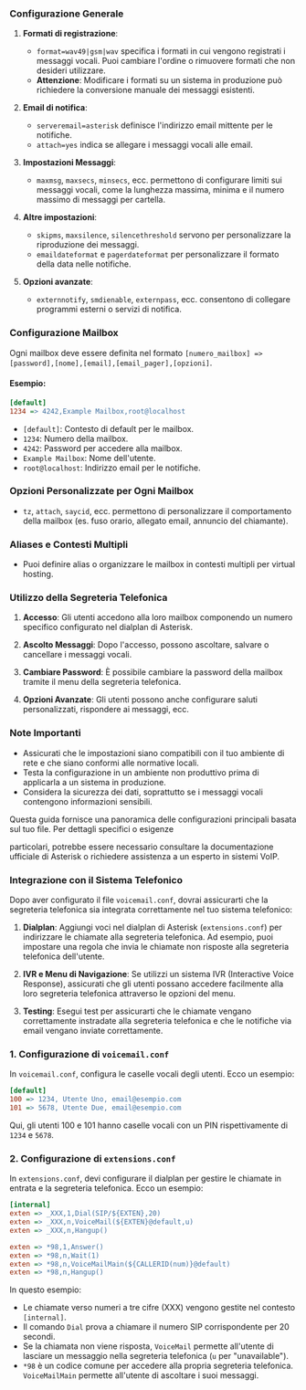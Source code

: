 
### Configurazione Generale

1. **Formati di registrazione**: 
   - `format=wav49|gsm|wav` specifica i formati in cui vengono registrati i messaggi vocali. Puoi cambiare l'ordine o rimuovere formati che non desideri utilizzare.
   - **Attenzione**: Modificare i formati su un sistema in produzione può richiedere la conversione manuale dei messaggi esistenti.

2. **Email di notifica**:
   - `serveremail=asterisk` definisce l'indirizzo email mittente per le notifiche.
   - `attach=yes` indica se allegare i messaggi vocali alle email.

3. **Impostazioni Messaggi**:
   - `maxmsg`, `maxsecs`, `minsecs`, ecc. permettono di configurare limiti sui messaggi vocali, come la lunghezza massima, minima e il numero massimo di messaggi per cartella.

4. **Altre impostazioni**:
   - `skipms`, `maxsilence`, `silencethreshold` servono per personalizzare la riproduzione dei messaggi.
   - `emaildateformat` e `pagerdateformat` per personalizzare il formato della data nelle notifiche.

5. **Opzioni avanzate**: 
   - `externnotify`, `smdienable`, `externpass`, ecc. consentono di collegare programmi esterni o servizi di notifica.

### Configurazione Mailbox

Ogni mailbox deve essere definita nel formato `[numero_mailbox] => [password],[nome],[email],[email_pager],[opzioni]`.

#### Esempio:
```ini
[default]
1234 => 4242,Example Mailbox,root@localhost
```
- `[default]`: Contesto di default per le mailbox.
- `1234`: Numero della mailbox.
- `4242`: Password per accedere alla mailbox.
- `Example Mailbox`: Nome dell'utente.
- `root@localhost`: Indirizzo email per le notifiche.

### Opzioni Personalizzate per Ogni Mailbox

- `tz`, `attach`, `saycid`, ecc. permettono di personalizzare il comportamento della mailbox (es. fuso orario, allegato email, annuncio del chiamante).

### Aliases e Contesti Multipli

- Puoi definire alias o organizzare le mailbox in contesti multipli per virtual hosting.

### Utilizzo della Segreteria Telefonica

1. **Accesso**: Gli utenti accedono alla loro mailbox componendo un numero specifico configurato nel dialplan di Asterisk.

2. **Ascolto Messaggi**: Dopo l'accesso, possono ascoltare, salvare o cancellare i messaggi vocali.

3. **Cambiare Password**: È possibile cambiare la password della mailbox tramite il menu della segreteria telefonica.

4. **Opzioni Avanzate**: Gli utenti possono anche configurare saluti personalizzati, rispondere ai messaggi, ecc.

### Note Importanti

- Assicurati che le impostazioni siano compatibili con il tuo ambiente di rete e che siano conformi alle normative locali.
- Testa la configurazione in un ambiente non produttivo prima di applicarla a un sistema in produzione.
- Considera la sicurezza dei dati, soprattutto se i messaggi vocali contengono informazioni sensibili.

Questa guida fornisce una panoramica delle configurazioni principali basata sul tuo file. Per dettagli specifici o esigenze

particolari, potrebbe essere necessario consultare la documentazione ufficiale di Asterisk o richiedere assistenza a un esperto in sistemi VoIP. 

### Integrazione con il Sistema Telefonico

Dopo aver configurato il file `voicemail.conf`, dovrai assicurarti che la segreteria telefonica sia integrata correttamente nel tuo sistema telefonico:

1. **Dialplan**: Aggiungi voci nel dialplan di Asterisk (`extensions.conf`) per indirizzare le chiamate alla segreteria telefonica. Ad esempio, puoi impostare una regola che invia le chiamate non risposte alla segreteria telefonica dell'utente.

2. **IVR e Menu di Navigazione**: Se utilizzi un sistema IVR (Interactive Voice Response), assicurati che gli utenti possano accedere facilmente alla loro segreteria telefonica attraverso le opzioni del menu.

3. **Testing**: Esegui test per assicurarti che le chiamate vengano correttamente instradate alla segreteria telefonica e che le notifiche via email vengano inviate correttamente.




### 1. Configurazione di `voicemail.conf`

In `voicemail.conf`, configura le caselle vocali degli utenti. Ecco un esempio:

```ini
[default]
100 => 1234, Utente Uno, email@esempio.com
101 => 5678, Utente Due, email@esempio.com
```

Qui, gli utenti 100 e 101 hanno caselle vocali con un PIN rispettivamente di `1234` e `5678`.

### 2. Configurazione di `extensions.conf`

In `extensions.conf`, devi configurare il dialplan per gestire le chiamate in entrata e la segreteria telefonica. Ecco un esempio:

```ini
[internal]
exten => _XXX,1,Dial(SIP/${EXTEN},20)
exten => _XXX,n,VoiceMail(${EXTEN}@default,u)
exten => _XXX,n,Hangup()

exten => *98,1,Answer()
exten => *98,n,Wait(1)
exten => *98,n,VoiceMailMain(${CALLERID(num)}@default)
exten => *98,n,Hangup()
```

In questo esempio:
- Le chiamate verso numeri a tre cifre (XXX) vengono gestite nel contesto `[internal]`.
- Il comando `Dial` prova a chiamare il numero SIP corrispondente per 20 secondi.
- Se la chiamata non viene risposta, `VoiceMail` permette all'utente di lasciare un messaggio nella segreteria telefonica (`u` per "unavailable").
- `*98` è un codice comune per accedere alla propria segreteria telefonica. `VoiceMailMain` permette all'utente di ascoltare i suoi messaggi.
